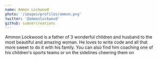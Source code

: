 ```yaml
---
name: Ammon Lockwood
photo: '/images/profiles/ammon.png'
twitter: '@ammonlockwood'
github: sumnercreations
---
```


Ammon Lockwood is a father of 3 wonderful children and husband to the most beautiful and amazing woman. He loves to write code and all that more sweet to do it with his family. You can also find him coaching one of his children's sports teams or on the sidelines cheering them on